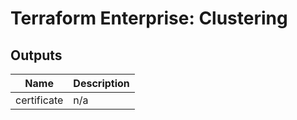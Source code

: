 # Terraform Enterprise: Clustering

## Outputs

| Name | Description |
|------|-------------|
| certificate | n/a |

